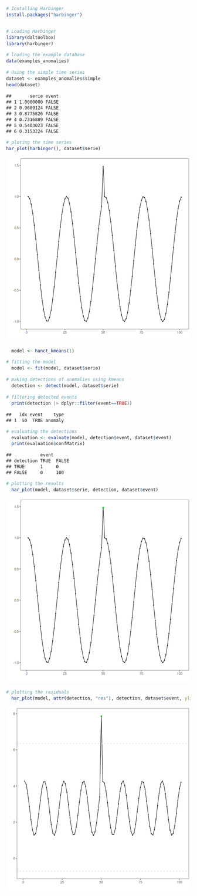 
``` r
# Installing Harbinger
install.packages("harbinger")
```

```

```


``` r
# Loading Harbinger
library(daltoolbox)
library(harbinger) 
```


``` r
# loading the example database
data(examples_anomalies)
```


``` r
# Using the simple time series
dataset <- examples_anomalies$simple
head(dataset)
```

```
##       serie event
## 1 1.0000000 FALSE
## 2 0.9689124 FALSE
## 3 0.8775826 FALSE
## 4 0.7316889 FALSE
## 5 0.5403023 FALSE
## 6 0.3153224 FALSE
```


``` r
# ploting the time series
har_plot(harbinger(), dataset$serie)
```

![plot of chunk unnamed-chunk-5](fig/hanct_kmeans_anomaly/unnamed-chunk-5-1.png)


``` r
  model <- hanct_kmeans(1)
```


``` r
# fitting the model
  model <- fit(model, dataset$serie)
```


``` r
# making detections of anomalies using kmeans
  detection <- detect(model, dataset$serie)
```


``` r
# filtering detected events
  print(detection |> dplyr::filter(event==TRUE))
```

```
##   idx event    type
## 1  50  TRUE anomaly
```


``` r
# evaluating the detections
  evaluation <- evaluate(model, detection$event, dataset$event)
  print(evaluation$confMatrix)
```

```
##           event      
## detection TRUE  FALSE
## TRUE      1     0    
## FALSE     0     100
```


``` r
# plotting the results
  har_plot(model, dataset$serie, detection, dataset$event)
```

![plot of chunk unnamed-chunk-11](fig/hanct_kmeans_anomaly/unnamed-chunk-11-1.png)


``` r
# plotting the residuals
  har_plot(model, attr(detection, "res"), detection, dataset$event, yline = attr(detection, "threshold"))
```

![plot of chunk unnamed-chunk-12](fig/hanct_kmeans_anomaly/unnamed-chunk-12-1.png)
